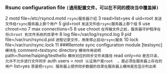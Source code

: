  ### Rsunc configuration file `(通用配置文件，可以在不同的模块当中覆盖掉)`
  2 motd file=/etc/rsyncd.motd `rsync服务器介绍`
  3 read>list=yes
  4 uid=root  `发送文件给rsync服务器上那个用户`
  5 gid=root `发送文件给rsync服务器上那个组`
  6 use chroot=no
  7 max connections=5
  8 use chroot `在传输文件之前，服务器守护程序在将chroot 到文件系统的目录中`
  8 log file=/var/log/rsyncd.log 
  9 pid file=/var/run/rsyncd.pid `进程记录文件，用来停止启动rsync服务`
 10 lock file=/var/run/rsync.lock
 11 
 ###Remote sync configuration module
 [testsync] `模块名`
 comment=testsync directory `模块作用说明`
 path=/home/haiping/testhello `模块对应的同步文件夹路径`
 read only=no `是否只读，允许不允许进行文件同步`
 auth users = root  `认证用户是root  ，是必须在服务器上存在的用户`
 list=yes `思是把rsync 服务器上提供同步数据的目录在服务器上模块是否显示列出来`

